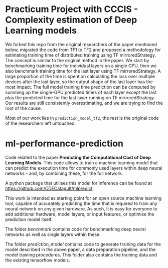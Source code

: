 # Practicum Project with CCCIS - Complexity estimation of Deep Learning models 
We forked this repo from the original researchers of the paper mentioned below, migrated the code from TF1 to TF2 and proposed a methodology for estimating training time of distributed training using TF mirroredStrategy. The concept is similar to the original method in the paper. We start by benchmarking training time for individual layers on a single GPU, then we also benchmark training time for the last layer using TF mirroredStrategy. A large proportion of the time is spent on calculating the loss over multiple devices after the last layer, so the output shape of the last layer has the most impact. The full model training time prediction can be computed by summing up the single-GPU predicted times of each layer except the last plus the predicted time for the last layer running on TF mirroredStrategy. Our results are still consistently overestimating, and we are trying to find the root of the cause.  

Most of our work lies in ```prediction_model_tf2```, the rest is the original code of the researchers left untouched.

# ml-performance-prediction
Code related to the paper **Predicting the Computational Cost of Deep Learning Models**. This code allows to train a machine learning model that can predict the execution time for commonly used layers within deep neural networks - and, by combining these, for the full network.

A python package that utilises this model for inference can be found at https://github.com/CDECatapult/mlpredict.

This work is intended as starting point for an open source machine learning tool, capable of accurately predicting the time that is required to train any neural network on any given hardware. As such, it is easy for everyone to add additional hardware, model layers, or input features, or optimise the prediction model itself.

The folder *benchmark* contains code for benchmarking deep neural networks as well as single layers within these.

The folder *prediction_model* contains code to generate training data for the model described in the above paper, a data preparation pipeline, and the model training procedures. This folder also contains the training data and the existing tensorflow models.
